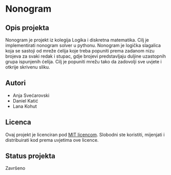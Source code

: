 # Nonogram

## Opis projekta

Nonogram je projekt iz kolegija Logika i diskretna matematika. 
Cilj je implementirati nonogram solver u pythonu.
Nonogram je logička slagalica koja se sastoji od mreže ćelija koje treba popuniti prema zadanom nizu brojeva za svaki redak i stupac, gdje brojevi predstavljaju duljine uzastopnih grupa ispunjenih ćelija. 
Cilj je popuniti mrežu tako da zadovolji sve uvjete i otkrije skrivenu sliku.

## Autori

- Anja Svećarovski
- Daniel Katić
- Lana Kohut

## Licenca

Ovaj projekt je licenciran pod [MIT licencom](https://opensource.org/licenses/MIT). Slobodni ste koristiti, mijenjati i distribuirati kod prema uvjetima ove licence.


## Status projekta
Završeno
